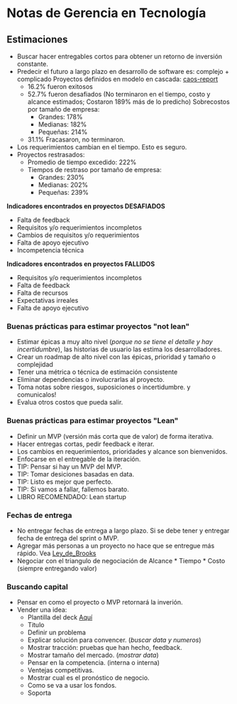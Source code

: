 # Notas de Gerencia en Tecnología


## Estimaciones
* Buscar hacer entregables cortos para obtener un retorno de inversión constante.
* Predecir el futuro a largo plazo en desarrollo de software es: complejo + complicado
  Proyectos definidos en modelo en cascada: [caos-report](https://www.projectsmart.co.uk/white-papers/chaos-report.pdf)
  * 16.2% fueron exitosos
  * 52.7% fueron desafiados (No terminaron en el tiempo, costo y alcance estimados; Costaron 189% más de lo predicho)
    Sobrecostos por tamaño de empresa:
    - Grandes: 178%
    - Medianas: 182%
    - Pequeñas: 214%
  * 31.1% Fracasaron, no terminaron.
* Los requerimientos cambian en el tiempo. Esto es seguro.
* Proyectos restrasados:
  * Promedio de tiempo excedido: 222%
  * Tiempos de restraso por tamaño de empresa:
    - Grandes: 230%
    - Medianas: 202%
    - Pequeñas: 239%

**Indicadores encontrados en proyectos DESAFIADOS**
* Falta de feedback
* Requisitos y/o requerimientos incompletos
* Cambios de requisitos y/o requerimientos
* Falta de apoyo ejecutivo
* Incompetencia técnica

**Indicadores encontrados en proyectos FALLIDOS**
* Requisitos y/o requerimientos incompletos
* Falta de feedback
* Falta de recursos
* Expectativas irreales
* Falta de apoyo ejecutivo


### Buenas prácticas para estimar proyectos "not lean"
* Estimar épicas a muy alto nivel (_porque no se tiene el detalle y hay incertidumbre_), las historias de usuario las estima los desarrolladores.
* Crear un roadmap de alto nivel con las épicas, prioridad y tamaño o complejidad
* Tener una métrica o técnica de estimación consistente
* Eliminar dependencias o involucrarlas al proyecto.
* Toma notas sobre riesgos, suposiciones o incertidumbre. y comunicalos!
* Evalua otros costos que pueda salir.


### Buenas prácticas para estimar proyectos "Lean"
* Definir un MVP (versión más corta que de valor) de forma iterativa.
* Hacer entregas cortas, pedir feedback e iterar.
* Los cambios en requerimientos, prioridades y alcance son bienvenidos.
* Enfocarse en el entregable de la iteración.
* TIP: Pensar si hay un MVP del MVP.
* TIP: Tomar desiciones basadas en data.
* TIP: Listo es mejor que perfecto.
* TIP: Si vamos a fallar, fallemos barato.
* LIBRO RECOMENDADO: Lean startup


### Fechas de entrega
* No entregar fechas de entrega a largo plazo. Si se debe tener y entregar fecha de entrega del sprint o MVP.
* Agregar más personas a un proyecto no hace que se entregue más rápido. Vea [Ley_de_Brooks](https://es.wikipedia.org/wiki/Ley_de_Brooks)
* Negociar con el triangulo de negociación de Alcance * Tiempo * Costo (siempre entregando valor)


### Buscando capital
* Pensar en como el proyecto o MVP retornará la inverión.
* Vender una idea:
  * Plantilla del deck [Aquí](https://www.canva.com/templates/EADrOnpuH7Y-green-and-blue-illustrative-technology-pitch-deck-presentation/)
  * Titulo
  * Definir un problema
  * Explicar solución para convencer. (_buscar data y numeros_)
  * Mostrar tracción: pruebas que han hecho, feedback.
  * Mostrar tamaño del mercado. (_mostrar data_)
  * Pensar en la competencia. (interna o interna)
  * Ventejas competitivas.
  * Mostrar cual es el pronóstico de negocio.
  * Como se va a usar los fondos.
  * Soporta




